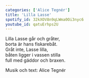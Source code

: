 ```yaml
--- 
categories: ['Alice Tegnér'] 
title: 'Lilla Lasse' 
spotify_id: 32kXOV8n9qLWma0Oi3nyc6
youtube_id: qatuErhps2U
---  
```


Lilla Lasse går och gråter,  
borta är hans fiskarebåt.  
Gråt inte, Lasse lilla,  
båten ligger i vassen stilla  
full med gäddor och braxen.


Musik och text: Alice Tegnér
